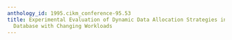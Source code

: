 ```yaml
---
anthology_id: 1995.cikm_conference-95.53
title: Experimental Evaluation of Dynamic Data Allocation Strategies in A Distributed
  Database with Changing Workloads
---
```

